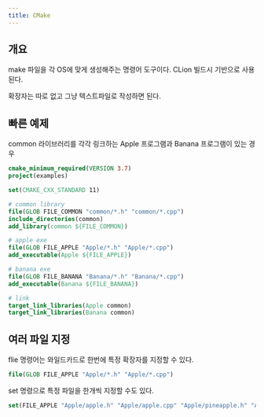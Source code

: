 ```yaml
---
title: CMake
---
```

## 개요

make 파일을 각 OS에 맞게 생성해주는 명령어 도구이다. CLion 빌드시 기반으로 사용된다.

확장자는 따로 없고 그냥 텍스트파일로 작성하면 된다.

## 빠른 예제

common 라이브러리를  각각 링크하는 Apple 프로그램과 Banana 프로그램이 있는 경우

```cmake
cmake_minimum_required(VERSION 3.7)
project(examples)

set(CMAKE_CXX_STANDARD 11)

# common library
file(GLOB FILE_COMMON "common/*.h" "common/*.cpp")
include_directories(common)
add_library(common ${FILE_COMMON})

# apple exe
file(GLOB FILE_APPLE "Apple/*.h" "Apple/*.cpp")
add_executable(Apple ${FILE_APPLE})

# banana exe
file(GLOB FILE_BANANA "Banana/*.h" "Banana/*.cpp")
add_executable(Banana ${FILE_BANANA})

# link
target_link_libraries(Apple common)
target_link_libraries(Banana common)
```

## 여러 파일 지정

flie 명령어는 와일드카드로 한번에 특정 확장자를 지정할 수 있다.
```cmake
file(GLOB FILE_APPLE "Apple/*.h" "Apple/*.cpp")
```

set 명령으로 특정 파일을 한개씩 지정할 수도 있다.
```cmake
set(FILE_APPLE "Apple/apple.h" "Apple/apple.cpp" "Apple/pineapple.h" "Apple/pineapple.cpp")
```